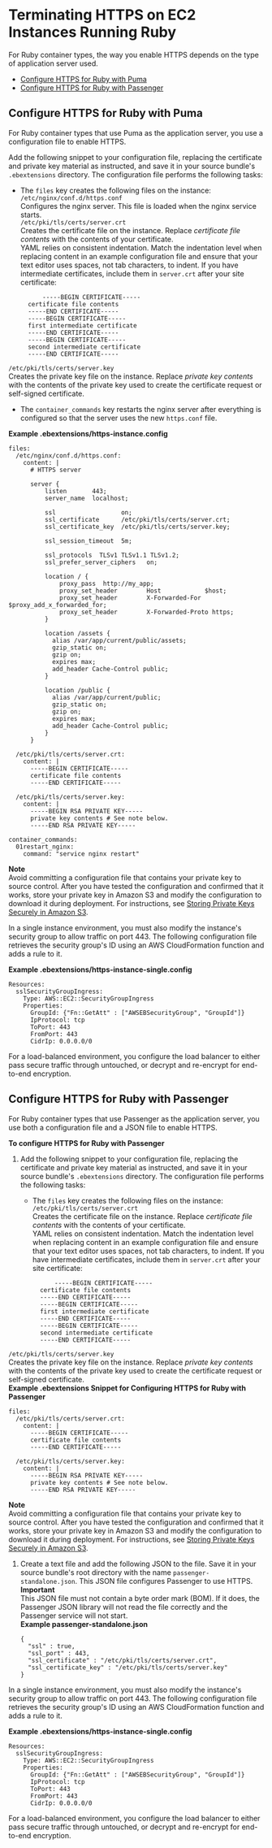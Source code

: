 # Terminating HTTPS on EC2 Instances Running Ruby<a name="https-singleinstance-ruby"></a>

For Ruby container types, the way you enable HTTPS depends on the type of application server used\.


+ [Configure HTTPS for Ruby with Puma](#Puma)
+ [Configure HTTPS for Ruby with Passenger](#Passenger)

## Configure HTTPS for Ruby with Puma<a name="Puma"></a>

For Ruby container types that use Puma as the application server, you use a configuration file to enable HTTPS\.

Add the following snippet to your configuration file, replacing the certificate and private key material as instructed, and save it in your source bundle's `.ebextensions` directory\. The configuration file performs the following tasks:

+ The `files` key creates the following files on the instance:  
`/etc/nginx/conf.d/https.conf`  
Configures the nginx server\. This file is loaded when the nginx service starts\.  
`/etc/pki/tls/certs/server.crt`  
Creates the certificate file on the instance\. Replace *certificate file contents* with the contents of your certificate\.  
YAML relies on consistent indentation\. Match the indentation level when replacing content in an example configuration file and ensure that your text editor uses spaces, not tab characters, to indent\.
If you have intermediate certificates, include them in `server.crt` after your site certificate:  

  ```
        -----BEGIN CERTIFICATE-----
    certificate file contents
    -----END CERTIFICATE-----
    -----BEGIN CERTIFICATE-----
    first intermediate certificate
    -----END CERTIFICATE-----
    -----BEGIN CERTIFICATE-----
    second intermediate certificate
    -----END CERTIFICATE-----
  ```  
`/etc/pki/tls/certs/server.key`  
Creates the private key file on the instance\. Replace *private key contents* with the contents of the private key used to create the certificate request or self\-signed certificate\. 

+ The `container_commands` key restarts the nginx server after everything is configured so that the server uses the new `https.conf` file\.

**Example \.ebextensions/https\-instance\.config**  

```
files:
  /etc/nginx/conf.d/https.conf:
    content: |
      # HTTPS server

      server {
          listen       443;
          server_name  localhost;
          
          ssl                  on;
          ssl_certificate      /etc/pki/tls/certs/server.crt;
          ssl_certificate_key  /etc/pki/tls/certs/server.key;
          
          ssl_session_timeout  5m;
          
          ssl_protocols  TLSv1 TLSv1.1 TLSv1.2;
          ssl_prefer_server_ciphers   on;
          
          location / {
              proxy_pass  http://my_app;
              proxy_set_header        Host            $host;
              proxy_set_header        X-Forwarded-For $proxy_add_x_forwarded_for;
              proxy_set_header        X-Forwarded-Proto https;
          }

          location /assets {
            alias /var/app/current/public/assets;
            gzip_static on;
            gzip on;
            expires max;
            add_header Cache-Control public;
          }

          location /public {
            alias /var/app/current/public;
            gzip_static on;
            gzip on;
            expires max;
            add_header Cache-Control public;
          }
      }

  /etc/pki/tls/certs/server.crt:
    content: |
      -----BEGIN CERTIFICATE-----
      certificate file contents
      -----END CERTIFICATE-----
      
  /etc/pki/tls/certs/server.key:
    content: |      
      -----BEGIN RSA PRIVATE KEY-----
      private key contents # See note below.
      -----END RSA PRIVATE KEY-----

container_commands:
  01restart_nginx:
    command: "service nginx restart"
```

**Note**  
Avoid committing a configuration file that contains your private key to source control\. After you have tested the configuration and confirmed that it works, store your private key in Amazon S3 and modify the configuration to download it during deployment\. For instructions, see [Storing Private Keys Securely in Amazon S3](https-storingprivatekeys.md)\.

In a single instance environment, you must also modify the instance's security group to allow traffic on port 443\. The following configuration file retrieves the security group's ID using an AWS CloudFormation function and adds a rule to it\.

**Example \.ebextensions/https\-instance\-single\.config**  

```
Resources:
  sslSecurityGroupIngress: 
    Type: AWS::EC2::SecurityGroupIngress
    Properties:
      GroupId: {"Fn::GetAtt" : ["AWSEBSecurityGroup", "GroupId"]}
      IpProtocol: tcp
      ToPort: 443
      FromPort: 443
      CidrIp: 0.0.0.0/0
```

For a load\-balanced environment, you configure the load balancer to either pass secure traffic through untouched, or decrypt and re\-encrypt for end\-to\-end encryption\.

## Configure HTTPS for Ruby with Passenger<a name="Passenger"></a>

For Ruby container types that use Passenger as the application server, you use both a configuration file and a JSON file to enable HTTPS\.

**To configure HTTPS for Ruby with Passenger**

1. Add the following snippet to your configuration file, replacing the certificate and private key material as instructed, and save it in your source bundle's `.ebextensions` directory\. The configuration file performs the following tasks:

   + The `files` key creates the following files on the instance:  
`/etc/pki/tls/certs/server.crt`  
Creates the certificate file on the instance\. Replace *certificate file contents* with the contents of your certificate\.  
YAML relies on consistent indentation\. Match the indentation level when replacing content in an example configuration file and ensure that your text editor uses spaces, not tab characters, to indent\.
If you have intermediate certificates, include them in `server.crt` after your site certificate:  

     ```
           -----BEGIN CERTIFICATE-----
       certificate file contents
       -----END CERTIFICATE-----
       -----BEGIN CERTIFICATE-----
       first intermediate certificate
       -----END CERTIFICATE-----
       -----BEGIN CERTIFICATE-----
       second intermediate certificate
       -----END CERTIFICATE-----
     ```  
`/etc/pki/tls/certs/server.key`  
Creates the private key file on the instance\. Replace *private key contents* with the contents of the private key used to create the certificate request or self\-signed certificate\.   
**Example \.ebextensions Snippet for Configuring HTTPS for Ruby with Passenger**  

   ```
   files:
     /etc/pki/tls/certs/server.crt:
       content: |
         -----BEGIN CERTIFICATE-----
         certificate file contents
         -----END CERTIFICATE-----
         
     /etc/pki/tls/certs/server.key:
       content: |      
         -----BEGIN RSA PRIVATE KEY-----
         private key contents # See note below.
         -----END RSA PRIVATE KEY-----
   ```
**Note**  
Avoid committing a configuration file that contains your private key to source control\. After you have tested the configuration and confirmed that it works, store your private key in Amazon S3 and modify the configuration to download it during deployment\. For instructions, see [Storing Private Keys Securely in Amazon S3](https-storingprivatekeys.md)\.

1. Create a text file and add the following JSON to the file\. Save it in your source bundle's root directory with the name `passenger-standalone.json`\. This JSON file configures Passenger to use HTTPS\.
**Important**  
This JSON file must not contain a byte order mark \(BOM\)\. If it does, the Passenger JSON library will not read the file correctly and the Passenger service will not start\.  
**Example passenger\-standalone\.json**  

   ```
   {
     "ssl" : true,
     "ssl_port" : 443,
     "ssl_certificate" : "/etc/pki/tls/certs/server.crt",
     "ssl_certificate_key" : "/etc/pki/tls/certs/server.key"
   }
   ```

In a single instance environment, you must also modify the instance's security group to allow traffic on port 443\. The following configuration file retrieves the security group's ID using an AWS CloudFormation function and adds a rule to it\.

**Example \.ebextensions/https\-instance\-single\.config**  

```
Resources:
  sslSecurityGroupIngress: 
    Type: AWS::EC2::SecurityGroupIngress
    Properties:
      GroupId: {"Fn::GetAtt" : ["AWSEBSecurityGroup", "GroupId"]}
      IpProtocol: tcp
      ToPort: 443
      FromPort: 443
      CidrIp: 0.0.0.0/0
```

For a load\-balanced environment, you configure the load balancer to either pass secure traffic through untouched, or decrypt and re\-encrypt for end\-to\-end encryption\.